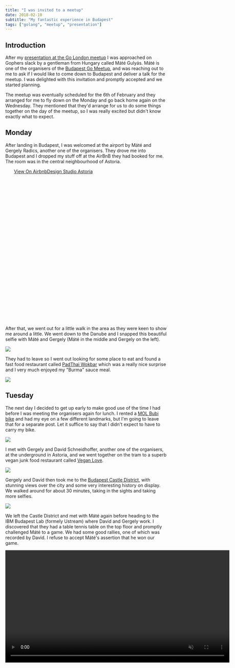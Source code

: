 ```yaml
---
title: "I was invited to a meetup"
date: 2018-02-10
subtitle: "My fantastic experience in Budapest"
tags: ["golang", "meetup", "presentation"]
---
```


## Introduction

After my [presentation at the Go London meetup](/page/presentations) I was
approached on Gophers slack by a gentleman from Hungary called Máté Gulyás.
Máté is one of the organisers of the
[Budapest Go Meetup](https://www.meetup.com/go-budapest/), and was reaching
out to me to ask if I would like to come down to Budapest and deliver a
talk for the meetup. I was delighted with this invitation and promptly
accepted and we started planning.

The meetup was eventually scheduled for the 6th of February and they
arranged for me to fly down on the Monday and go back home again on
the Wednesday. They mentioned that they'd arrange for us to do some things
together on the day of the meetup, so I was really excited but didn't
know exactly what to expect.

## Monday

After landing in Budapest, I was welcomed at the airport by Máté and
Gergely Radics, another one of the organisers. They drove me into Budapest
and I dropped my stuff off at the AirBnB they had booked for me. The room
was in the central neighbourhood of Astoria.

<div class="airbnb-embed-frame" data-id="22933953" data-view="home" style="width:450px;height:475px;margin:auto"><a href="https://www.airbnb.co.uk/rooms/22933953?s=51"><span>View On Airbnb</span></a><a href="https://www.airbnb.co.uk/rooms/22933953?s=51" rel="nofollow">Design Studio Astoria</a><script async="" src="https://www.airbnb.co.uk/embeddable/airbnb_jssdk"></script></div>

After that, we went out for a little walk in the area as they were keen
to show me around a little. We went down to the Danube and I snapped this
beautiful selfie with Máté and Gergely (Máté in the middle and Gergely
on the left).

<a href='https://photos.google.com/share/AF1QipOhwgiwOPsGIkPzKRy4TuDWj4f-KxUmRlm9mQxJHpwUnzEIAW-J-R_2v5q-M_4VRg?key=RDE5V0YxZlVDRGRyX1ZpTWRBajRmMFJCRFFJRkt3'><img src='https://lh3.googleusercontent.com/2-b2NQcacZdkaq91YX4c8BmlcPZNbpKheWz3Yjn_oV4ZaNMj2nqSTVniz3nn5RWku0Bp3tWka7o9VwJKlVpuVW8fnDi0578i7lmbkbSa0S26b6lRypqHyjZHKRS7tl8RMRotUrbAcO0' /></a>

They had to leave so I went out looking for some place to eat and found
a fast food restaurant called [PadThai Wokbar](http://padthaiwokbar.com/en/)
which was a really nice surprise and I very much enjoyed my "Burma" sauce
meal.

<a href='https://photos.google.com/share/AF1QipPzaY5gZkLVOjEjRlCuQES8tXFI2-2tkEXrk8Dh_5gLZ6uSRAnX2of7cB2bSOI26g?key=elVoR3BraEZVcFF5VVBhR3hTOTJpMTdSN05XNHlR'><img src='https://lh3.googleusercontent.com/7o_YACiSojW1amHGchn8x52VmQeJmFnWByFHT6EbEdzKul5FXZySlRn7j96Y3JiSM88eEq-ji16qC5RMYBkcbg2YquF5i6jfUczErva2THrVjwx7lD9nvYc7IjzPkdAAu2VV_kdqpDk' /></a>

## Tuesday

The next day I decided to get up early to make good use of the time I had
before I was meeting the organisers again for lunch. I rented a
[MOL Bubi bike](https://molbubi.bkk.hu/) and had my eye on a few different
landmarks, but I'm going to leave that for a separate post. Let it suffice
to say that I didn't expect to have to carry my bike.

<a href='https://photos.google.com/share/AF1QipM4CmKc3qSGLImr3iKkc9nviSylkMQjiGMkGp1Y5iPFC12Yofs6aTu9zW_HBbdYFg?key=d1QwVE5JcnVYNDUyUkswaC1Wbms1R0cwbEtQYU53'><img src='https://lh3.googleusercontent.com/6Q7Jo19rOOEGilwLl6EAknZOdvKEpB3cKRj7V67gmJAVx05L38l8e1Ybyx8GAhko2i31xcioWvAk1Yf0cfOghPL2ooGfke5hfq3LTeKZIjlv70RHKoRKTA4ZWTBwe9ELZQG9jC40ulE' /></a>


I met with Gergely and David Schneidhoffer, another one of the organisers,
at the underground in Astoria, and we went together on the tram to a superb
vegan junk food restaurant called [Vegan Love](http://www.veganlove.hu/).

<a href='https://photos.google.com/share/AF1QipNqrM4Ib2MRs3m4PxIRNQFoJd48GSaTwT3fBfgxdxSGPdN6HhEflRlHHufVMxmsNA?key=MHA5NmxNMEVYcTFaQmhlMkY2RnNGYUxGb1hyXzl3'><img src='https://lh3.googleusercontent.com/ColfRR34sBkQsVY7M3LToR9wSBqwe9LyjrjHFvNxrc1KiSmuiu_SVnm1ETiKqDfyIIhU4oarFnZLDg-3MRl3nqAFF4VCCbUPMWCLYjGUkpTLYJTPwbrc7HaHufJo02ZjrjppqO8sJeo' /></a>

Gergely and David then took me to the
[Budapest Castle District](https://www.budapestbylocals.com/budapest-castle-district.html),
with stunning views over the city and some very interesting history on
display. We walked around for about 30 minutes, taking in the sights and
taking more selfies.

<a href='https://photos.google.com/share/AF1QipMkCROk2QEeNQA0a4aJqGUfjbWu_N4xf_lnjkS7ixUAOMS30o5C3T9HQE7sStKQvw?key=RlJ2NldhbnczRkV4dkFSaUx4dldOb0VReHJaSXJR'><img src='https://lh3.googleusercontent.com/hwtQaQDyPOsH5UWPLujPpY9xeoLHPYY3hJoq8OiMG50klP1c2Sa26BKxSj827jQdzhgvbjU38ZlNKaCJlm71vcLYfL4vf_lVkc49zKSYgX_iy0YJtWSIAUwmkgK8RP0cBUmt9Uf-5F4' /></a>

We left the Castle District and met with Máté again before heading to
the IBM Budapest Lab (formely Ustream) where David and Gergely work.
I discovered that they had a table tennis table on the top floor
and promptly challenged Máté to a game. We had some good rallies,
one of which was recorded by David. I refuse to accept Máté's assertion
that he won our game.

<video src="/img/table_tennis.m4v" width="700" preload="metadata" controls muted/>

We later headed over to
[Heroes square](https://en.wikipedia.org/wiki/H%C5%91s%C3%B6k_tere), a beautiful
area of the city with many interesting buildings and museums, including
[a castle built to illustrate different types of castle designs](https://en.wikipedia.org/wiki/Vajdahunyad_Castle)
, and
[a hot spring baths](http://szechenyispabaths.com/).

<a href='https://photos.google.com/share/AF1QipMFTcnMywWesNZuZm0vHthzm734lSO2jbhxZM1U5S1QzteAIkL3ZI30df-1Jjc0vg?key=N25vOGJLMC16SFBMbnVpMWQ4SGNFX056eWZWal93'><img src='https://lh3.googleusercontent.com/K0LjBO5C8ZrJ7hPyM-5-Do5txlQ6tvUH7u4SlJW0VFQwLrKT3fpo1HiWquXyRA-a2JfoELdvdTV6c-0PWlFza69AQNmLI8OL1x-wqwAgvFW2DxqWGjo_UWmT09F4ov0rwGVN3LDqifM' /></a>

After the excursions it was time to head over to the meetup. I was already
exhausted at this point but also excited to present my work. I delivered
a 1h talk about my open source gRPC-Web for Go project. The feedback
was really good and I was pleased the audience enjoyed the talk.

<video src="/img/meetup.mp4" width="700" preload="metadata" controls muted/>

We then headed down to a nearby pub for some drinks and chatting, and of course
to watch the
[SpaceX Falcon Heavy Launch](https://www.youtube.com/watch?v=wbSwFU6tY1c).
A good time was had by all and I headed back to the apartment, intoxicated with
more than just the happy experiences of the day and the people I met.

<a href='https://photos.google.com/share/AF1QipOxY7qU6AggbvRzpPoWvawIYXAbbQXw3LyoZliXWAImDiCtpa4AtSMNTOVW-Att2Q?key=aUdwTEhXZlZvYkFGWENBQlp3eXVrdHVIbnR5QVJn'><img src='https://lh3.googleusercontent.com/H4JOwbKNdrE7rNJWHX8SsE3Wehpkh6r10DP9HuaZSQk6bv3uazVipOVrMCKyyFiBxS3MnR8-qIMr0RsGRpLN6kEntyWOI76SjqqhQjps_E66tHDtYFT8fSH0ldQPP_QUXADpOxDQA-E' /></a>

## Wednesday

The next day I headed back to the Castle District to visit the much recommended
[Hospital in the Rock](https://www.sziklakorhaz.eu/en). I enjoyed the visit,
but unfortunately no photos were allowed inside so I only have my own memories
of the tour. There was a special exhibition about nuclear weapons at the end
which I particularly enjoyed, and it included one of the
[paper cranes](https://www.japantimes.co.jp/news/2016/06/09/national/hiroshima-peace-museum-puts-obamas-paper-cranes-display/)
given by former US President Barack Obama to the Hiroshima Peace Memorial
Museum during his visit in May 2016. On the way out of the museum it started
snowing like _crazy_, which was a cool and slightly surreal experience as I've
grown accustomed to the mild British climate where snow is very rare.

<a href='https://photos.google.com/share/AF1QipPR9OKd8M7SGp8lXK4bL5wzybS5EHYesi1sqABmVT8krQWPz4x_EDzP-yIdfErUdg?key=MHhwd09HaTUzaHFLbGNDMGo3RGV5SzFfNGJaYkFR'><img src='https://lh3.googleusercontent.com/XsJWTRNxWgLjc77COLjgFvQZZhu7cR-hThSNSdxS272JMWVm2dum__cRheU2qMWCNSosG2Xga8-a2OMorQ3Z8SMPFGQ2PfPbyTD7LUpD4jIzs-0h01s8Yx-rFpd3jAmm9pc_lV0j2Lg' /></a>

I later met up with David at [Vegan Love](http://www.veganlove.hu/) again
since I loved it so much the first time. I wasn't disappointed the second
time either, and it's become one of my all time favourite restaurants.
Definitely in itself a great reason to go back to Budapest.

We had some time to kill before I needed to go to the airport so David
drove me up into the hills of Buda to show me a nice view of the city.
Unfortunately, when we got there, we discovered that the visibility was,
at best, limited.

<a href='https://photos.google.com/share/AF1QipND6FzctSMWDrfI656GjjPY_w3J1xISsauOFsivCCbVlYYSWulzFJLvPf7PCoaBFg?key=cDA1Tjg0LXNzZnViTENZZnhDNTROMFVESmh6ekFB'><img src='https://lh3.googleusercontent.com/qVMvvZjFgFj3tyojCGLpmwd1dbbi7nE7Ilux14ljs7iJGxl58V-Unuz_7sAMuF4MC9XFhxnK7X9K0g7ZsYeZ7pA5Qlr6KUtk3KUbB4gn9_w4NYaRBwlQ3oBat1FQ3X7uXNHSsaJA_fg' /></a>

We did however run into a man who was taking advantage of the sudden snow
by taking out his snowboard and _kite_ for some snowboard-kiting (?). We
helped him get off the ground and took some pictures and it looked really
fun but also very difficult and complicated.

<a href='https://photos.google.com/share/AF1QipPOBJt-Z4JCs5i3CtNc7CBCoCG21La20Rzd4liQK18anTeR6-dwmX8gSxPOhs_O5g?key=QkZySjhqUjcxc3gxanBaSVZ2dDN4XzFxcHdsLTl3'><img src='https://lh3.googleusercontent.com/XxKheI1fOOFo1qdRjroR5hl50uGEkAx0e31tQuOBJ5lArppT3IcIpH3ys1wUcTo6-wApLvQ5CLBlqR6fGGAKW9QulkFCsPe6m4tTAt5inOPJyBM8yCohh-YYGMPIKshwmLGmC6MI6RM' /></a>

After that, we went to the airport and I had to say goodbye to David and
Hungary, but what an amazing couple of days it was! I'm incredibly
grateful to Máté, Gergely, David and Márk Sági-Kazár, the fourth
organiser who was unfortunately ill during my visit, for my invitation
and for their lovely reception. I had a great time and I look forward
both to visiting Budapest again and to meet my new friends again,
whichever comes first.
